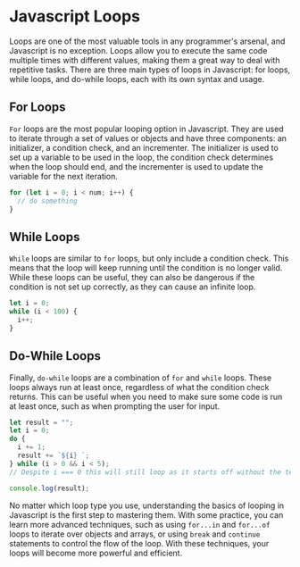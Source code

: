 # Javascript Loops

Loops are one of the most valuable tools in any programmer's arsenal, and Javascript is no exception. Loops allow you to execute the same code multiple times with different values, making them a great way to deal with repetitive tasks. There are three main types of loops in Javascript: for loops, while loops, and do-while loops, each with its own syntax and usage.

## For Loops

`For` loops are the most popular looping option in Javascript. They are used to iterate through a set of values or objects and have three components: an initializer, a condition check, and an incrementer. The initializer is used to set up a variable to be used in the loop, the condition check determines when the loop should end, and the incrementer is used to update the variable for the next iteration.

```javascript
for (let i = 0; i < num; i++) {
  // do something
}
```

## While Loops

`While` loops are similar to `for` loops, but only include a condition check. This means that the loop will keep running until the condition is no longer valid. While these loops can be useful, they can also be dangerous if the condition is not set up correctly, as they can cause an infinite loop.

```javascript
let i = 0;
while (i < 100) {
  i++;
}
```

## Do-While Loops

Finally, `do-while` loops are a combination of `for` and `while` loops. These loops always run at least once, regardless of what the condition check returns. This can be useful when you need to make sure some code is run at least once, such as when prompting the user for input.

```javascript
let result = "";
let i = 0;
do {
  i += 1;
  result += `${i} `;
} while (i > 0 && i < 5);
// Despite i === 0 this will still loop as it starts off without the test

console.log(result);
```

No matter which loop type you use, understanding the basics of looping in Javascript is the first step to mastering them. With some practice, you can learn more advanced techniques, such as using `for...in` and `for...of` loops to iterate over objects and arrays, or using `break` and `continue` statements to control the flow of the loop. With these techniques, your loops will become more powerful and efficient.

